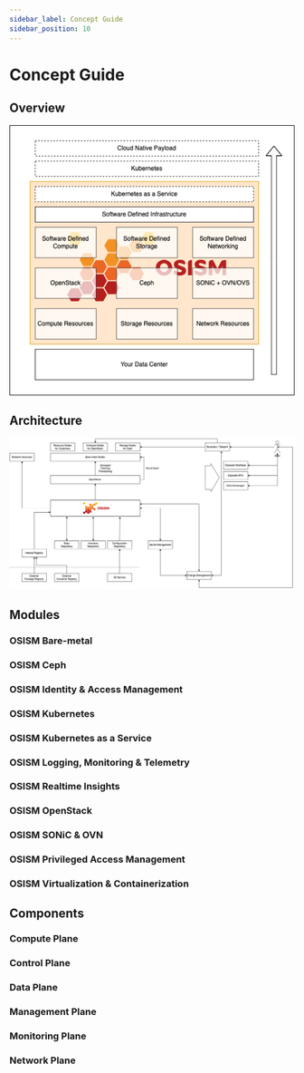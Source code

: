 ```yaml
---
sidebar_label: Concept Guide
sidebar_position: 10
---
```


# Concept Guide

## Overview

![OSISM overview](./images/overview.drawio.png)

## Architecture

![OSISM architecture ](./images/architecture.drawio.png)

## Modules

### OSISM Bare-metal

### OSISM Ceph

### OSISM Identity & Access Management

### OSISM Kubernetes

### OSISM Kubernetes as a Service

### OSISM Logging, Monitoring & Telemetry

### OSISM Realtime Insights

### OSISM OpenStack

### OSISM SONiC & OVN

### OSISM Privileged Access Management

### OSISM Virtualization & Containerization

## Components

###  Compute Plane

### Control Plane

### Data Plane

### Management Plane

### Monitoring Plane

### Network Plane

